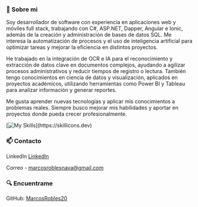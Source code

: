 
 ### 🧐 Sobre mi 

Soy desarrollador de software con experiencia en aplicaciones web y móviles full stack, trabajando con C#, ASP.NET, Dapper, Angular e Ionic, además de la creación y administración de bases de datos SQL. Me interesa la automatización de procesos y el uso de inteligencia artificial para optimizar tareas y mejorar la eficiencia en distintos proyectos.

He trabajado en la integración de OCR e IA para el reconocimiento y extracción de datos clave en documentos complejos, ayudando a agilizar procesos administrativos y reducir tiempos de registro o lectura. También tengo conocimientos en ciencia de datos y visualización, aplicados en proyectos académicos, utilizando herramientas como Power BI y Tableau para analizar información y generar reportes.

Me gusta aprender nuevas tecnologías y aplicar mis conocimientos a problemas reales. Siempre busco mejorar mis habilidades y aportar en proyectos donde pueda crecer profesionalmente.

[![My Skills](https://skillicons.dev/icons?i=js,angular,asp.net,ionic,cs,mysql,html,css,java,aws,python,linux,bash,)](https://skillicons.dev)
 ### 📫 Contacto

LinkedIn [LinkedIn](https://www.linkedin.com/in/marcos-robles-nava)

Correo - marcosroblesnava@gmail.com

 ### 🔍 Encuentrame

GitHub: [MarcosRobles20](https://github.com/MarcosRobles20/MarcosRobles20)

